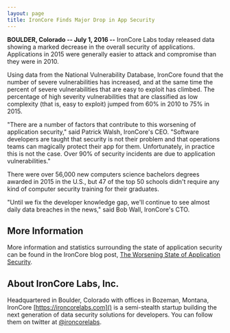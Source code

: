```yaml
---
layout: page
title: IronCore Finds Major Drop in App Security
---
```


**BOULDER, Colorado -- July 1, 2016 --** IronCore Labs today released data showing a marked decrease in the overall security of applications. Applications in 2015 were generally easier to attack and compromise than they were in 2010.

Using data from the National Vulnerability Database, IronCore found that the number of severe vulnerabilities has increased, and at the same time the percent of severe vulnerabilities that are easy to exploit has climbed. The percentage of high severity vulnerabilities that are classified as low complexity (that is, easy to exploit) jumped from 60% in 2010 to 75% in 2015.

"There are a number of factors that contribute to this worsening of application security," said Patrick Walsh, IronCore's CEO. "Software developers are taught that security is not their problem and that operations teams can magically protect their app for them. Unfortunately, in practice this is not the case. Over 90% of security incidents are due to application vulnerabilities."

There were over 56,000 new computers science bachelors degrees awarded in 2015 in the U.S., but 47 of the top 50 schools didn't require any kind of computer security training for their graduates.

"Until we fix the developer knowledge gap, we'll continue to see almost daily data breaches in the news," said Bob Wall, IronCore's CTO.

## More Information

More information and statistics surrounding the state of application security can be found in the IronCore blog post, [The Worsening State of Application Security](https://blog.ironcorelabs.com/the-worsening-state-of-application-security-c50a49f00652).

## About IronCore Labs, Inc.

Headquartered in Boulder, Colorado with offices in Bozeman, Montana, IronCore [https://ironcorelabs.com]() is a semi-stealth startup building the next generation of data security solutions for developers. You can follow them on twitter at [@ironcorelabs](https://twitter.com/ironcorelabs).

